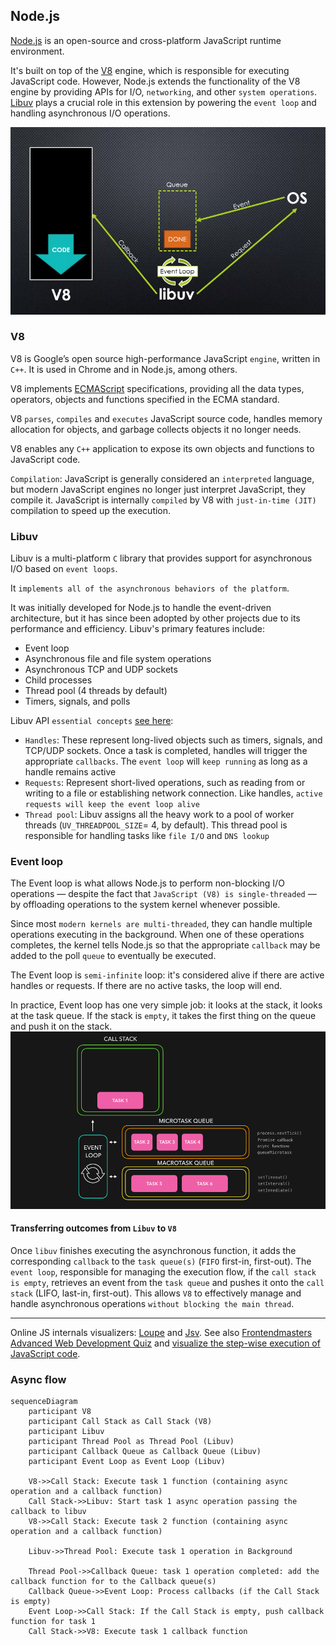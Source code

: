 
## Node.js
[Node.js](https://nodejs.org/en) is an open-source and cross-platform JavaScript runtime environment.

 It's built on top of the [V8](https://v8.dev/) engine, which is responsible for executing JavaScript code. However, Node.js extends the functionality of the V8 engine by providing APIs for I/O, `networking`, and other `system operations`. [Libuv](https://docs.libuv.org/en/v1.x/) plays a crucial role in this extension by powering the `event loop` and handling asynchronous I/O operations.

![Node platform](./assets/v8-libuv.png "Node platform")


### V8
V8 is Google’s open source high-performance JavaScript `engine`, written in `C++`. It is used in Chrome and in Node.js, among others.

V8 implements [ECMAScript](https://tc39.es/ecma262/) specifications, providing all the data types, operators, objects and functions specified in the ECMA standard.

V8 `parses`,  `compiles` and `executes` JavaScript source code, handles memory allocation for objects, and garbage collects objects it no longer needs.

V8 enables any `C++` application to expose its own objects and functions to JavaScript code.

`Compilation`: JavaScript is generally considered an `interpreted` language, but modern JavaScript engines no longer just interpret JavaScript, they compile it. JavaScript is internally `compiled` by V8 with `just-in-time (JIT)` compilation to speed up the execution.

### Libuv
Libuv is a multi-platform `C` library that provides support for asynchronous I/O based on `event loops`.

It `implements all of the asynchronous behaviors of the platform`.

It was initially developed for Node.js to handle the event-driven architecture, but it has since been adopted by other projects due to its performance and efficiency. Libuv's primary features include:
- Event loop 
- Asynchronous file and file system operations 
- Asynchronous TCP and UDP sockets 
- Child processes
- Thread pool (4 threads by default)
- Timers, signals, and polls

Libuv API `essential concepts` [see here](https://tech.jotform.com/unraveling-the-javascript-execution-pipeline-understanding-v8-event-loop-and-libuv-for-4da6789fcfc2):
- `Handles`: These represent long-lived objects such as timers, signals, and TCP/UDP sockets. Once a task is completed, handles will trigger the appropriate `callbacks`. The `event loop` will `keep running` as long as a handle remains active
- `Requests`: Represent short-lived operations, such as reading from or writing to a file or establishing network connection. Like handles, `active requests will keep the event loop alive`
- `Thread pool`: Libuv assigns all the heavy work to a pool of worker threads (`UV_THREADPOOL_SIZE`= 4, by default). This thread pool is responsible for handling tasks like `file I/O` and `DNS lookup`


### Event loop
The Event loop is what allows Node.js to perform non-blocking I/O operations — despite the fact that `JavaScript (V8) is single-threaded` — by offloading operations to the system kernel whenever possible.

Since most `modern kernels are multi-threaded`, they can handle multiple operations executing in the background. When one of these operations completes, the kernel tells Node.js so that the appropriate `callback` may be added to the poll `queue` to eventually be executed.

The Event loop is `semi-infinite` loop: it's considered alive if there are active handles or requests. If there are no active tasks, the loop will end.

In practice, Event loop has one very simple job: it looks at the stack, it looks at the task queue. If the stack is `empty`, it takes the first thing on the queue and push it on the stack.
![Event loop](./assets/event-loop.gif "Event loop")


#### Transferring outcomes from `Libuv` to `V8`
Once `libuv` finishes executing the asynchronous function, it adds the corresponding `callback` to the `task queue(s)` (`FIFO` first-in, first-out). The `event loop`, responsible for managing the execution flow, if the `call stack is empty`, retrieves an event from the `task queue` and pushes it onto the `call stack` (LIFO, last-in, first-out). This allows `V8` to effectively manage and handle asynchronous operations `without blocking the main thread`.

---

Online JS internals visualizers: [Loupe](http://latentflip.com/loupe/) and [Jsv](https://www.jsv9000.app/). See also [Frontendmasters Advanced Web Development Quiz](https://frontendmasters.com/courses/web-dev-quiz/q4-call-stack-event-loop/) and [visualize the step-wise execution of JavaScript code](https://jsviz.klve.nl/).


### Async flow
```mermaid
sequenceDiagram
    participant V8
    participant Call Stack as Call Stack (V8)
    participant Libuv
    participant Thread Pool as Thread Pool (Libuv)
    participant Callback Queue as Callback Queue (Libuv)
    participant Event Loop as Event Loop (Libuv)

    V8->>Call Stack: Execute task 1 function (containing async operation and a callback function)
    Call Stack->>Libuv: Start task 1 async operation passing the callback to libuv
    V8->>Call Stack: Execute task 2 function (containing async operation and a callback function)

    Libuv->>Thread Pool: Execute task 1 operation in Background

    Thread Pool->>Callback Queue: task 1 operation completed: add the callback function for to the Callback queue(s)
    Callback Queue->>Event Loop: Process callbacks (if the Call Stack is empty)
    Event Loop->>Call Stack: If the Call Stack is empty, push callback function for task 1
    Call Stack->>V8: Execute task 1 callback function
```
